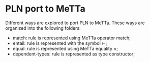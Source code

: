 # PLN port to MeTTa

Different ways are explored to port PLN to MeTTa.  These ways are
organized into the following folders:

- match: rule is represented using MeTTa operator match;
- entail: rule is represented with the symbol ⊢;
- equal: rule is represented using MeTTa equality =;
- dependent-types: rule is represented as type constructor;
